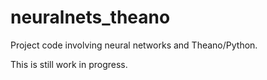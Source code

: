 neuralnets_theano
=================

Project code involving neural networks and Theano/Python.

This is still work in progress.
